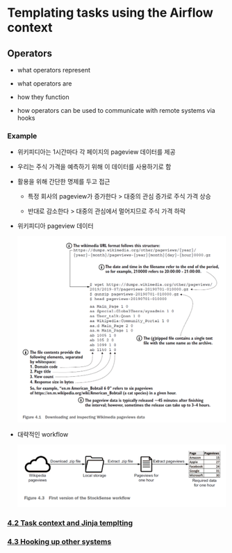 # Templating tasks using the Airflow context

## Operators

- what operators represent

- what operators are

- how they function

- how operators can be used to communicate with remote systems via hooks

### Example

- 위키피디아는 1시간마다 각 페이지의 pageview 데이터를 제공

- 우리는 주식 가격을 예측하기 위해 이 데이터를 사용하기로 함

- 활용을 위해 간단한 명제를 두고 접근

    - 특정 회사의 pageview가 증가한다 > 대중의 관심 증가로 주식 가격 상승

    - 반대로 감소한다 > 대중의 관심에서 멀어지므로 주식 가격 하락

- 위키피디아 pageview 데이터

    <img src="../image/fig_4_1.PNG" width="600px" />

- 대략적인 workflow

    <img src="../image/fig_4_3.PNG" width="600px" />

### [4.2 Task context and Jinja templting](./4.2_Task_context_and_Jinja_templating.md)

### [4.3 Hooking up other systems](./4.3_Hooking_up_other_systems.md)
